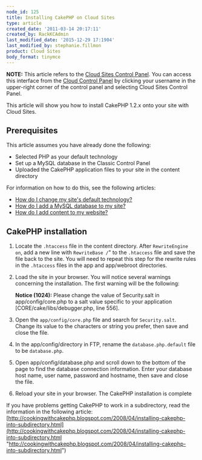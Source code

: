 ```yaml
---
node_id: 125
title: Installing CakePHP on Cloud Sites
type: article
created_date: '2011-03-14 20:17:11'
created_by: RackKCAdmin
last_modified_date: '2015-12-29 17:1904'
last_modified_by: stephanie.fillmon
product: Cloud Sites
body_format: tinymce
---
```


**NOTE:** This article refers to the [Cloud Sites Control
Panel](https://manage.rackspacecloud.com/). You can access this
interface from the [Cloud Control Panel](https://mycloud.rackspace.com/)
by clicking your username in the upper-right corner of the control panel
and selecting Cloud Sites Control Panel.

This article will show you how to install CakePHP 1.2.x onto your site
with Cloud Sites.

Prerequisites
-------------

This article assumes you have already done the following:

-   Selected PHP as your default technology
-   Set up a MySQL database in the Classic Control Panel
-   Uploaded the CakePHP application files to your site in the content
    directory

For information on how to do this, see the following articles:

-   [How do I change my site's default
    technology?](http://www.rackspace.com/knowledge_center/article/change-your-sites-default-technology "How do I change my site's default technology?")
-   [How do I add a MySQL database to my
    site?](http://www.rackspace.com/knowledge_center/article/rackspace-cloud-sites-essentials-mysql-databases "How do I add a MySQL database to my site?")
-   [How do I add content to my
    website?](http://www.rackspace.com/knowledge_center/article/getting-started-with-cloud-sites-uploading-your-content "How do I add content to my website?")

CakePHP installation
--------------------

1.  Locate the `.htaccess` file in the content directory. After
    `RewriteEngine on`, add a new line with `RewriteBase /`" to the
    `.htaccess` file and save the file back to the site. You will need
    to repeat this step for the rewrite rules in the `.htaccess` files
    in the app and app/webroot directories.
2.  Load the site in your browser. You will notice several warnings
    concerning the installation. The first warning will be the
    following:

    **Notice (1024):** Please change the value of Security.salt in
    app/config/core.php to a salt value specific to your application
    [CORE/cake/libs/debugger.php, line 556].

3.  Open the `app/config/core.php` file and search for `Security.salt`.
    Change its value to the characters or string you prefer, then save
    and close the file.
4.  In the app/config/directory in FTP, rename the
    `database.php.default` file to be `database.php`.
5.  Open app/config/database.php and scroll down to the bottom of the
    page to find the database connection information. Enter your
    database host name, user name, password and hostname, then save and
    close the file.
6.  Reload your site in your browser. The CakePHP installation is
    complete

If you have problems getting CakePHP to work in a subdirectory, read the
information in the following article:
[http://cookingwithcakephp.blogspot.com/2008/04/installing-cakephp-into-subdirectory.html](http://cookingwithcakephp.blogspot.com/2008/04/installing-cakephp-into-subdirectory.html "http://cookingwithcakephp.blogspot.com/2008/04/installing-cakephp-into-subdirectory.html")

 

